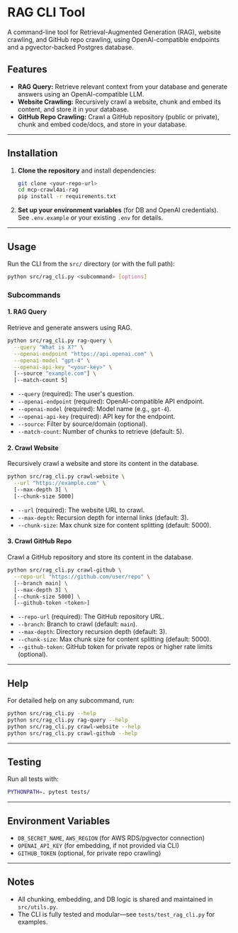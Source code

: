 # RAG CLI Tool

A command-line tool for Retrieval-Augmented Generation (RAG), website crawling, and GitHub repo crawling, using OpenAI-compatible endpoints and a pgvector-backed Postgres database.

## **Features**

- **RAG Query:** Retrieve relevant context from your database and generate answers using an OpenAI-compatible LLM.
- **Website Crawling:** Recursively crawl a website, chunk and embed its content, and store it in your database.
- **GitHub Repo Crawling:** Crawl a GitHub repository (public or private), chunk and embed code/docs, and store in your database.

---

## **Installation**

1. **Clone the repository** and install dependencies:
   ```sh
   git clone <your-repo-url>
   cd mcp-crawl4ai-rag
   pip install -r requirements.txt
   ```

2. **Set up your environment variables** (for DB and OpenAI credentials).  
   See `.env.example` or your existing `.env` for details.

---

## **Usage**

Run the CLI from the `src/` directory (or with the full path):

```sh
python src/rag_cli.py <subcommand> [options]
```

### **Subcommands**

#### 1. RAG Query

Retrieve and generate answers using RAG.

```sh
python src/rag_cli.py rag-query \
  --query "What is X?" \
  --openai-endpoint "https://api.openai.com" \
  --openai-model "gpt-4" \
  --openai-api-key "<your-key>" \
  [--source "example.com"] \
  [--match-count 5]
```

- `--query` (required): The user's question.
- `--openai-endpoint` (required): OpenAI-compatible API endpoint.
- `--openai-model` (required): Model name (e.g., `gpt-4`).
- `--openai-api-key` (required): API key for the endpoint.
- `--source`: Filter by source/domain (optional).
- `--match-count`: Number of chunks to retrieve (default: 5).

#### 2. Crawl Website

Recursively crawl a website and store its content in the database.

```sh
python src/rag_cli.py crawl-website \
  --url "https://example.com" \
  [--max-depth 3] \
  [--chunk-size 5000]
```

- `--url` (required): The website URL to crawl.
- `--max-depth`: Recursion depth for internal links (default: 3).
- `--chunk-size`: Max chunk size for content splitting (default: 5000).

#### 3. Crawl GitHub Repo

Crawl a GitHub repository and store its content in the database.

```sh
python src/rag_cli.py crawl-github \
  --repo-url "https://github.com/user/repo" \
  [--branch main] \
  [--max-depth 3] \
  [--chunk-size 5000] \
  [--github-token <token>]
```

- `--repo-url` (required): The GitHub repository URL.
- `--branch`: Branch to crawl (default: `main`).
- `--max-depth`: Directory recursion depth (default: 3).
- `--chunk-size`: Max chunk size for content splitting (default: 5000).
- `--github-token`: GitHub token for private repos or higher rate limits (optional).

---

## **Help**

For detailed help on any subcommand, run:

```sh
python src/rag_cli.py --help
python src/rag_cli.py rag-query --help
python src/rag_cli.py crawl-website --help
python src/rag_cli.py crawl-github --help
```

---

## **Testing**

Run all tests with:

```sh
PYTHONPATH=. pytest tests/
```

---

## **Environment Variables**

- `DB_SECRET_NAME`, `AWS_REGION` (for AWS RDS/pgvector connection)
- `OPENAI_API_KEY` (for embedding, if not provided via CLI)
- `GITHUB_TOKEN` (optional, for private repo crawling)

---

## **Notes**

- All chunking, embedding, and DB logic is shared and maintained in `src/utils.py`.
- The CLI is fully tested and modular—see `tests/test_rag_cli.py` for examples. 